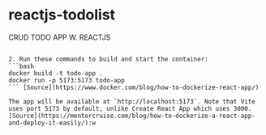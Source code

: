 # reactjs-todolist

CRUD TODO APP W. REACTJS

````[Source](https://thedkpatel.medium.com/dockerizing-react-application-built-with-vite-a-simple-guide-4c41eb09defa)

2. Run these commands to build and start the container:
```bash
docker build -t todo-app .
docker run -p 5173:5173 todo-app
``` [Source](https://www.docker.com/blog/how-to-dockerize-react-app/)

The app will be available at `http://localhost:5173`. Note that Vite uses port 5173 by default, unlike Create React App which uses 3000. [Source](https://mentorcruise.com/blog/how-to-dockerize-a-react-app-and-deploy-it-easily/):w

````
